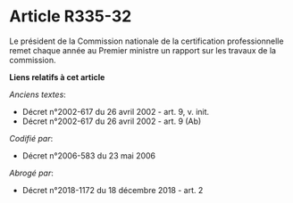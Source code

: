 # Article R335-32

Le président de la Commission nationale de la certification professionnelle remet chaque année au Premier ministre un rapport
sur les travaux de la commission.

**Liens relatifs à cet article**

_Anciens textes_:

  - Décret n°2002-617 du 26 avril 2002 - art. 9, v. init.
  - Décret n°2002-617 du 26 avril 2002 - art. 9 (Ab)

_Codifié par_:

  - Décret n°2006-583 du 23 mai 2006

_Abrogé par_:

  - Décret n°2018-1172 du 18 décembre 2018 - art. 2
